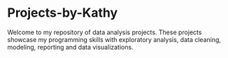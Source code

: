 # Projects-by-Kathy

Welcome to my repository of data analysis projects. These projects showcase my programming skills with exploratory analysis, data cleaning, modeling, reporting and data visualizations.
